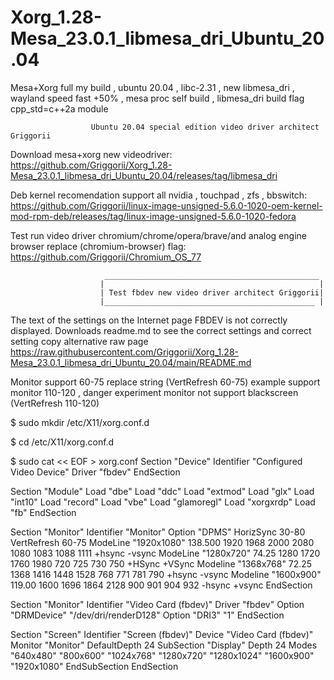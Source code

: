 # Xorg_1.28-Mesa_23.0.1_libmesa_dri_Ubuntu_20.04
Mesa+Xorg full my build , ubuntu 20.04 , libc-2.31 , new libmesa_dri , wayland speed fast +50% , mesa proc self build , libmesa_dri build flag cpp_std=c++2a module

                      Ubuntu 20.04 special edition video driver architect Griggorii

Download mesa+xorg new videodriver: https://github.com/Griggorii/Xorg_1.28-Mesa_23.0.1_libmesa_dri_Ubuntu_20.04/releases/tag/libmesa_dri

Deb kernel recomendation support all nvidia , touchpad , zfs , bbswitch: https://github.com/Griggorii/linux-image-unsigned-5.6.0-1020-oem-kernel-mod-rpm-deb/releases/tag/linux-image-unsigned-5.6.0-1020-fedora

Test run video driver chromium/chrome/opera/brave/and analog engine browser replace (chromium-browser) flag: https://github.com/Griggorii/Chromium_OS_77



                         ________________________________________________
                        |                                                |
                        | Test fbdev new video driver architect Griggorii|
                        |_______________________________________________ |


The text of the settings on the Internet page FBDEV is not correctly displayed. Downloads readme.md to see the correct settings and correct setting copy alternative raw page https://raw.githubusercontent.com/Griggorii/Xorg_1.28-Mesa_23.0.1_libmesa_dri_Ubuntu_20.04/main/README.md 

Monitor support 60-75 replace string  (VertRefresh 60-75) example support  monitor 110-120 , danger experiment monitor not support blackscreen (VertRefresh 110-120)

$ sudo mkdir /etc/X11/xorg.conf.d

$ cd /etc/X11/xorg.conf.d

$ sudo cat << EOF > xorg.conf
Section "Device"
	Identifier "Configured Video Device"
	Driver "fbdev"
EndSection

Section "Module"
    Load "dbe"
    Load "ddc"
    Load "extmod"
    Load "glx"
    Load "int10"
    Load "record"
    Load "vbe"
    Load "glamoregl"
    Load "xorgxrdp"
    Load "fb"
EndSection

Section "Monitor"
    Identifier "Monitor"
    Option "DPMS"
    HorizSync 30-80
    VertRefresh 60-75
    ModeLine "1920x1080" 138.500 1920 1968 2000 2080 1080 1083 1088 1111 +hsync -vsync
    ModeLine "1280x720" 74.25 1280 1720 1760 1980 720 725 730 750 +HSync +VSync
    Modeline "1368x768" 72.25 1368 1416 1448 1528 768 771 781 790 +hsync -vsync
    Modeline "1600x900" 119.00 1600 1696 1864 2128 900 901 904 932 -hsync +vsync
EndSection

Section "Monitor"
    Identifier "Video Card (fbdev)"
    Driver "fbdev"
    Option "DRMDevice" "/dev/dri/renderD128"
    Option "DRI3" "1"
EndSection

Section "Screen"
    Identifier "Screen (fbdev)"
    Device "Video Card (fbdev)"
    Monitor "Monitor"
    DefaultDepth 24
    SubSection "Display"
        Depth 24
        Modes "640x480" "800x600" "1024x768" "1280x720" "1280x1024" "1600x900" "1920x1080"
    EndSubSection
EndSection
